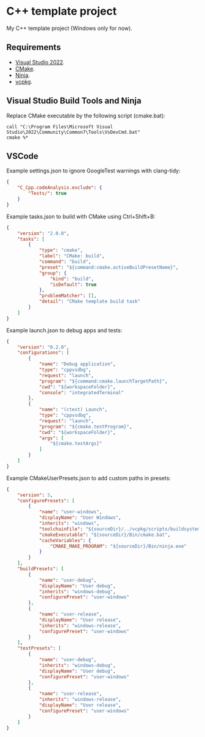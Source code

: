 # C++ template project

My C++ template project (Windows only for now).

## Requirements

* [Visual Studio 2022](https://visualstudio.microsoft.com/downloads/#remote-tools-for-visual-studio-2022).
* [CMake](https://cmake.org/download).
* [Ninja](https://ninja-build.org).
* [vcpkg](https://learn.microsoft.com/en-us/vcpkg/get_started/get-started).

## Visual Studio Build Tools and Ninja

Replace CMake executable by the following script (cmake.bat):

```shell
call "C:\Program Files\Microsoft Visual Studio\2022\Community\Common7\Tools\VsDevCmd.bat"
cmake %*
```

## VSCode

Example settings.json to ignore GoogleTest warnings with clang-tidy:

```json
{
    "C_Cpp.codeAnalysis.exclude": {
        "Tests/": true
    }
}
```

Example tasks.json to build with CMake using Ctrl+Shift+B:

```json
{
    "version": "2.0.0",
    "tasks": [
        {
            "type": "cmake",
            "label": "CMake: build",
            "command": "build",
            "preset": "${command:cmake.activeBuildPresetName}",
            "group": {
                "kind": "build",
                "isDefault": true
            },
            "problemMatcher": [],
            "detail": "CMake template build task"
        }
    ]
}
```

Example launch.json to debug apps and tests:

```json
{
    "version": "0.2.0",
    "configurations": [
        {
            "name": "Debug application",
            "type": "cppvsdbg",
            "request": "launch",
            "program": "${command:cmake.launchTargetPath}",
            "cwd": "${workspaceFolder}",
            "console": "integratedTerminal"
        },
        {
            "name": "(ctest) Launch",
            "type": "cppvsdbg",
            "request": "launch",
            "program": "${cmake.testProgram}",
            "cwd": "${workspaceFolder}",
            "args": [
                "${cmake.testArgs}"
            ]
        }
    ]
}
```

Example CMakeUserPresets.json to add custom paths in presets:

```json
{
    "version": 5,
    "configurePresets": [
        {
            "name": "user-windows",
            "displayName": "User Windows",
            "inherits": "windows",
            "toolchainFile": "${sourceDir}/../vcpkg/scripts/buildsystems/vcpkg.cmake",
            "cmakeExecutable": "${sourceDir}/Bin/cmake.bat",
            "cacheVariables": {
                "CMAKE_MAKE_PROGRAM": "${sourceDir}/Bin/ninja.exe"
            }
        }
    ],
    "buildPresets": [
        {
            "name": "user-debug",
            "displayName": "User debug",
            "inherits": "windows-debug",
            "configurePreset": "user-windows"
        },
        {
            "name": "user-release",
            "displayName": "User release",
            "inherits": "windows-release",
            "configurePreset": "user-windows"
        }
    ],
    "testPresets": [
        {
            "name": "user-debug",
            "inherits": "windows-debug",
            "displayName": "User debug",
            "configurePreset": "user-windows"
        },
        {
            "name": "user-release",
            "inherits": "windows-release",
            "displayName": "User release",
            "configurePreset": "user-windows"
        }
    ]
}
```
